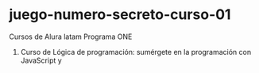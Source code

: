# juego-numero-secreto-curso-01
Cursos de Alura latam Programa ONE

1) Curso de Lógica de programación: sumérgete en la programación con JavaScript y

